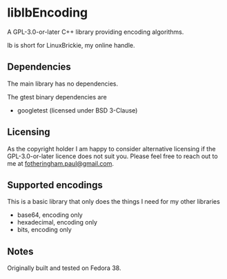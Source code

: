 # liblbEncoding
A GPL-3.0-or-later C++ library providing encoding algorithms.

lb is short for LinuxBrickie, my online handle.

## Dependencies

The main library has no dependencies.

The gtest binary dependencies are
- googletest (licensed under BSD 3-Clause)

## Licensing

As the copyright holder I am happy to consider alternative licensing if
the GPL-3.0-or-later licence does not suit you. Please feel free to reach
out to me at fotheringham.paul@gmail.com.

## Supported encodings

This is a basic library that only does the things I need for my other libraries
- base64, encoding only
- hexadecimal, encoding only
- bits, encoding only

## Notes

Originally built and tested on Fedora 38.

